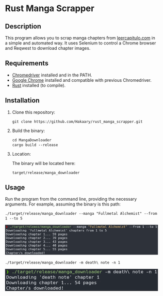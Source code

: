 
# Rust Manga Scrapper

## Description
This program allows you to scrap manga chapters from [leercapitulo.com](https://www.leercapitulo.com/) in a simple and automated way. It uses Selenium to control a Chrome browser and Reqwest to download chapter images.

## Requirements
- [Chromedriver](https://sites.google.com/chromium.org/driver/) installed and in the PATH.
- [Google Chrome](https://www.google.com/chrome/) installed and compatible with previous Chromedriver.
- [Rust](https://www.rust-lang.org/tools/install) installed (to compile).

## Installation
1. Clone this repository:
   ```
   git clone https://github.com/Hakaary/rust_manga_scrapper.git
   ```
   
2. Build the binary:
   ```
   cd MangaDownloader
   cargo build --release
   ```

3. Location:

   The binary will be located here:
   
   ```
   target/release/manga_downloader
   ```

## Usage

Run the program from the command line, providing the necessary arguments. For example, assuming the binary is this path:

```
./target/release/manga_downloader --manga "Fullmetal Alchemist" --from 1 --to 5
```

![Screenshot](read_imgs/example_1.png)

```
./target/release/manga_downloader -m death\ note -n 1
```

![Screenshot](read_imgs/example_2.png)


